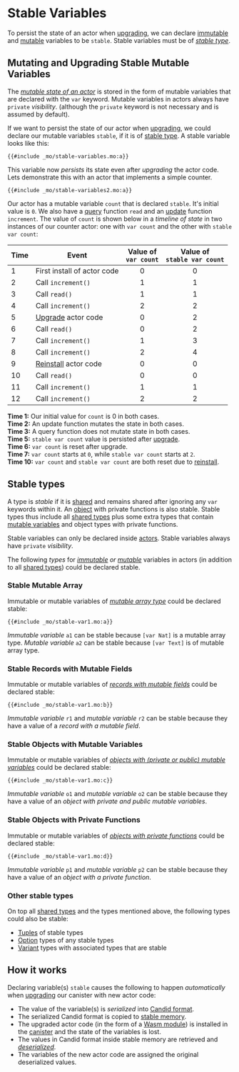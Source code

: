 # Stable Variables
To persist the state of an actor when [upgrading](/internet-computer-programming-concepts/basic-memory-persistence/upgrades.html), we can declare [immutable](/common-programming-concepts/variables.html) and [mutable](/common-programming-concepts/mutability.html) variables to be `stable`. Stable variables must be of [*stable type*](/internet-computer-programming-concepts/basic-memory-persistence/stable-variables.html#stable-types).

## Mutating and Upgrading Stable Mutable Variables
The [*mutable state of an actor*](/internet-computer-programming-concepts/actors.html#a-simple-actor) is stored in the form of mutable variables that are declared with the `var` keyword. Mutable variables in actors always have `private` *visibility*. (although the `private` keyword is not necessary and is assumed by default).

If we want to persist the state of our actor when [upgrading](/internet-computer-programming-concepts/basic-memory-persistence/upgrades.html), we could declare our mutable variables `stable`, if it is of [stable type](/internet-computer-programming-concepts/basic-memory-persistence/stable-variables.html#stable-types). A stable variable looks like this:
```motoko
{{#include _mo/stable-variables.mo:a}}
```

This variable now *persists* its state even after *upgrading* the actor code. Lets demonstrate this with an actor that implements a simple counter.
```motoko
{{#include _mo/stable-variables2.mo:a}}
```

Our actor has a mutable variable `count` that is declared `stable`. It's initial value is `0`. We also have a [query](/internet-computer-programming-concepts/actors.html#public-shared-query) function `read` and an [update](/internet-computer-programming-concepts/actors.html#public-shared-update) function `increment`. The value of `count` is shown below in a *timeline of state* in two instances of our counter actor: one with `var count` and the other with `stable var count`:

|Time|Event|Value of <br> `var count`|Value of <br> `stable var count`|
|---|---|---|---|
|1|First install of actor code|<center>0</center>|<center>0</center>|
|2|Call `increment()`|<center>1</center>|<center>1</center>|
|3|Call `read()`|<center>1</center>|<center>1</center>|
|4|Call `increment()`|<center>2</center>|<center>2</center>|
|5|[Upgrade](/internet-computer-programming-concepts/basic-memory-persistence/upgrades.html) actor code|<center>0</center>|<center>2</center>|
|6|Call `read()`|<center>0</center>|<center>2</center>|
|7|Call `increment()`|<center>1</center>|<center>3</center>|
|8|Call `increment()`|<center>2</center>|<center>4</center>|
|9|[Reinstall](/internet-computer-programming-concepts/basic-memory-persistence/upgrades.html) actor code|<center>0</center>|<center>0</center>|
|10|Call `read()`|<center>0</center>|<center>0</center>|
|11|Call `increment()`|<center>1</center>|<center>1</center>|
|12|Call `increment()`|<center>2</center>|<center>2</center>|

**Time 1:** Our initial value for `count` is 0 in both cases.  
**Time 2:** An update function mutates the state in both cases.  
**Time 3:** A query function does not mutate state in both cases.  
**Time 5:** `stable var count` value is persisted after [upgrade](/internet-computer-programming-concepts/basic-memory-persistence/upgrades.html).  
**Time 6:** `var count` is reset after upgrade.  
**Time 7:** `var count` starts at `0`, while `stable var count` starts at `2`.  
**Time 10:** `var count` and `stable var count` are both reset due to [reinstall](/internet-computer-programming-concepts/basic-memory-persistence/upgrades.html). 

## Stable types
A type is *stable* if it is [shared](/internet-computer-programming-concepts/async-data/shared-types.html) and remains shared after ignoring any `var` keywords within it. An [object](/common-programming-concepts/objects-and-classes/objects.html) with private functions is also stable. Stable types thus include all [shared types](/internet-computer-programming-concepts/async-data/shared-types.html) plus some extra types that contain [mutable variables](/common-programming-concepts/mutability.html) and object types with private functions. 

Stable variables can only be declared inside [actors](/internet-computer-programming-concepts/actors.html). Stable variables always have `private` *visibility*. 

The following *types* for *[immutable](common-programming-concepts/variables.html) or [mutable](/common-programming-concepts/mutability.html)* variables in actors (in addition to all [shared types](/internet-computer-programming-concepts/async-data/shared-types.html)) could be declared stable.

### Stable Mutable Array
Immutable or mutable variables of [*mutable array type*](/common-programming-concepts/types/mutable-arrays.html) could be declared stable:
```motoko
{{#include _mo/stable-var1.mo:a}}
```

*Immutable variable* `a1` can be stable because `[var Nat]` is a mutable array type. *Mutable variable* `a2` can be stable because `[var Text]` is of mutable array type.   

### Stable Records with Mutable Fields
Immutable or mutable variables of [*records with mutable fields*](/common-programming-concepts/types/records.html) could be declared stable:
```motoko
{{#include _mo/stable-var1.mo:b}}
```

*Immutable variable* `r1` and *mutable variable* `r2` can be stable because they have a value of a *record with a mutable field*. 

### Stable Objects with Mutable Variables
Immutable or mutable variables of [*objects with (private or public) mutable variables*](/common-programming-concepts/objects-and-classes/objects.html) could be declared stable:
```motoko
{{#include _mo/stable-var1.mo:c}}
```

*Immutable variable* `o1` and *mutable variable* `o2` can be stable because they have a value of an *object with private and public mutable variables*. 

### Stable Objects with Private Functions
Immutable or mutable variables of [*objects with private functions*](/common-programming-concepts/objects-and-classes/objects.html) could be declared stable:
```motoko
{{#include _mo/stable-var1.mo:d}}
```

*Immutable variable* `p1` and *mutable variable* `p2` can be stable because they have a value of an *object with a private function*. 

### Other stable types
On top all [shared types](/internet-computer-programming-concepts/async-data/shared-types.html) and the types mentioned above, the following types could also be stable:  
- [Tuples](/common-programming-concepts/types/tuples.html) of stable types 
- [Option](/common-programming-concepts/options-and-results.html) types of any stable types
- [Variant](/common-programming-concepts/types/variants.html) types with associated types that are stable

## How it works
Declaring variable(s) `stable` causes the following to happen *automatically* when [upgrading](/internet-computer-programming-concepts/basic-memory-persistence/upgrades.html) our canister with new actor code:
- The value of the variable(s) is *serialized* into [Candid format](/internet-computer-programming-concepts/async-data/candid.html#candid-serialization).
- The serialized Candid format is copied to [stable memory](/advanced-concepts/scalability/stable-storage.html).  
- The upgraded actor code (in the form of a [Wasm module](/internet-computer-programming-concepts/actors/actor-to-canister.html#code-compiling-and-wasm-modules)) is installed in the [canister](/internet-computer-programming-concepts/actors/actor-to-canister.html) and the state of the variables is lost.
- The values in Candid format inside stable memory are retrieved and [*deserialized*](/internet-computer-programming-concepts/async-data/candid.html#candid-serialization).
- The variables of the new actor code are assigned the original deserialized values.   

